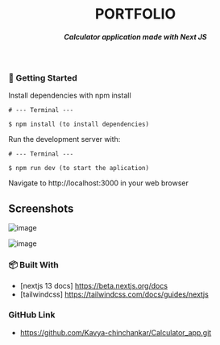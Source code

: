 <H1 align ="center" > PORTFOLIO </h1>

<h5  align ="center"> 
Calculator application made with Next JS </h5>
<br/>

### 🚀 Getting Started

Install dependencies with npm install

```
# --- Terminal ---

$ npm install (to install dependencies)
```

Run the development server with:

```
# --- Terminal ---

$ npm run dev (to start the aplication)
```

Navigate to http://localhost:3000 in your web browser

##  Screenshots




![image](https://github.com/user-attachments/assets/03a9df6b-7c6c-40b3-b1f8-51a79030b589)



![image](https://github.com/user-attachments/assets/5b656240-514c-4545-9e08-143b16fbb022)


### 📦 Built With

- [nextjs 13 docs] https://beta.nextjs.org/docs
- [tailwindcss] https://tailwindcss.com/docs/guides/nextjs

### GitHub Link
- https://github.com/Kavya-chinchankar/Calculator_app.git

  

